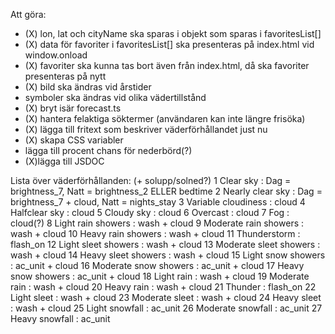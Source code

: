 Att göra:
 - (X) lon, lat och cityName ska sparas i objekt som sparas i favoritesList[]
 - (X) data för favoriter i favoritesList[] ska presenteras på index.html vid window.onload
 - (X) favoriter ska kunna tas bort även från index.html, då ska favoriter presenteras på nytt
 - (X) bild ska ändras vid årstider
 - symboler ska ändras vid olika vädertillstånd
 - (X) bryt isär forecast.ts
 - (X) hantera felaktiga söktermer (användaren kan inte längre frisöka)
 - (X) lägga till fritext som beskriver väderförhållandet just nu
 - (X) skapa CSS variabler
 - lägga till procent chans för nederbörd(?)
 - (X)lägga till JSDOC


 Lista över väderförhållanden: (+ solupp/solned?)
1	Clear sky : Dag = brightness_7, Natt = brightness_2 ELLER bedtime
2	Nearly clear sky : Dag = brightness_7 + cloud, Natt = nights_stay
3	Variable cloudiness : cloud
4	Halfclear sky : cloud
5	Cloudy sky : cloud
6	Overcast : cloud
7	Fog : cloud(?)
8	Light rain showers : wash + cloud
9	Moderate rain showers : wash + cloud
10	Heavy rain showers : wash + cloud
11	Thunderstorm : flash_on
12	Light sleet showers : wash + cloud
13	Moderate sleet showers : wash + cloud
14	Heavy sleet showers : wash + cloud
15	Light snow showers : ac_unit + cloud
16	Moderate snow showers : ac_unit + cloud
17	Heavy snow showers : ac_unit + cloud
18	Light rain : wash + cloud
19	Moderate rain : wash + cloud
20	Heavy rain : wash + cloud
21	Thunder : flash_on
22	Light sleet : wash + cloud
23	Moderate sleet : wash + cloud
24	Heavy sleet : wash + cloud
25	Light snowfall : ac_unit
26	Moderate snowfall : ac_unit
27	Heavy snowfall : ac_unit
